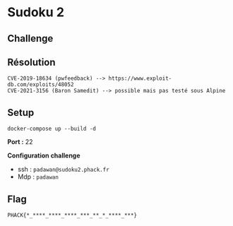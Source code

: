 # Sudoku 2
## Challenge

## Résolution

```
CVE-2019-18634 (pwfeedback) --> https://www.exploit-db.com/exploits/48052
CVE-2021-3156 (Baron Samedit) --> possible mais pas testé sous Alpine
```

## Setup

```
docker-compose up --build -d
```

**Port :** 22

**Configuration challenge**

* ssh : `padawan@sudoku2.phack.fr`
* Mdp : `padawan`


## Flag

```
PHACK{*_****_****_****_***_**_*_****_***}
```